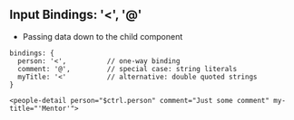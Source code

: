 ## Input Bindings: '<', '@'

- Passing data down to the child component

```
bindings: {
  person: '<',          // one-way binding
  comment: '@',         // special case: string literals
  myTitle: '<'          // alternative: double quoted strings
}

<people-detail person="$ctrl.person" comment="Just some comment" my-title="'Mentor'">
```
